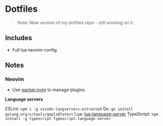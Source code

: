 # Dotfiles

> Note: New version of my dotfiles repo - still working on it.

## Includes

* Full lua neovim config

## Notes

### Neovim

* Use [packer.nvim](https://github.com/wbthomason/packer.nvim) to manage plugins

**Language servers**

ESLint: `npm i -g vscode-langservers-extracted`
Go: `go install golang.org/x/tools/gopls@latest`
Lua: [lua-language-server](https://github.com/neovim/nvim-lspconfig/blob/master/doc/server_configurations.md#sumneko_lua)
TypeScript: `npm install -g typescript typescript-language-server`
